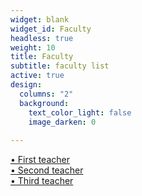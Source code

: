 ```yaml
---
widget: blank
widget_id: Faculty
headless: true
weight: 10
title: Faculty
subtitle: faculty list
active: true
design:
  columns: "2"
  background:
    text_color_light: false
    image_darken: 0
    
---
```

[• First teacher](/../author/hua-xu/)<br/>
[• Second teacher](/../author/junhui-deng/)<br/>
[• Third teacher](/../author/xiaomin-sun/)<br/>
